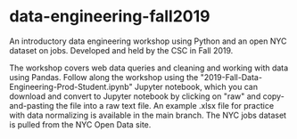 # data-engineering-fall2019
An introductory data engineering workshop using Python and an open NYC dataset on jobs. Developed and held by the CSC in Fall 2019.

The workshop covers web data queries and cleaning and working with data using Pandas. Follow along the workshop using the "2019-Fall-Data-Engineering-Prod-Student.ipynb" Jupyter notebook, which you can download and convert to Jupyter notebook by clicking on "raw" and copy-and-pasting the file into a raw text file. An example .xlsx file for practice with data normalizing is available in the main branch. The NYC jobs dataset is pulled from the NYC Open Data site.
